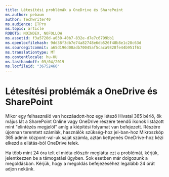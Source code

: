 ```yaml
---
title: Létesítési problémák a OneDrive és SharePoint
ms.author: pebaum
author: Techwriter40
ms.audience: ITPro
ms.topic: article
ROBOTS: NOINDEX, NOFOLLOW
ms.assetid: f3a5720d-a030-40b7-832e-d7e7c6799bb1
ms.openlocfilehash: 9dd38f3db7e74a82748e6db526f48b8e1c28c63d
ms.sourcegitcommit: a65d196d00adb70045af5caca9828fe44b951f61
ms.translationtype: MT
ms.contentlocale: hu-HU
ms.lasthandoff: 09/04/2019
ms.locfileid: "36752466"
---
```

# <a name="provisioning-issues-in-onedrive-and-sharepoint"></a>Létesítési problémák a OneDrive és SharePoint

Mikor egy felhasználó van hozzáadott-hoz egy létező Hivatal 365 bérlő, ők május lát a SharePoint Online vagy OneDrive részére teendő ikonok listázott mint "elintézés megjelöl" amíg a kiépítési folyamat van befejezett. Részére újonnan teremtett számlák, használók szükség-hoz jel-ban-hoz Mikroszkóp 365 admin központ-val-uk saját számla, aztán kettyenés OneDrive-hoz kézi elkezd a ellátás-ból OneDrive telek.
  
Ha több mint 24 óra telt el mióta először meglátta ezt a problémát, kérjük, jelentkezzen be a támogatási ügyben. Sok esetben már dolgozunk a megoldásban. Kérjük, hogy a megoldás befejezéséhez legalább 24 órát adjon nekünk.
  